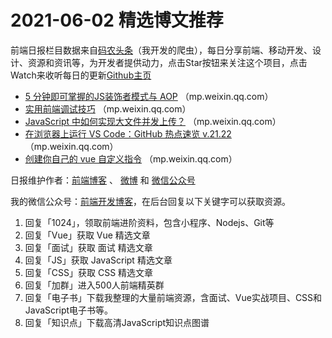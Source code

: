 # 2021-06-02 精选博文推荐

前端日报栏目数据来自[码农头条](http://hao.caibaojian.com.cn/)（我开发的爬虫），每日分享前端、移动开发、设计、资源和资讯等，为开发者提供动力，点击Star按钮来关注这个项目，点击Watch来收听每日的更新[Github主页](https://github.com/kujian/frontendDaily)
* [5 分钟即可掌握的JS装饰者模式与 AOP](https://mp.weixin.qq.com/s?__biz=MzA5NzkwNDk3MQ==&mid=2650597565&idx=1&sn=411d4775a83fa06e8fe2c3b389dee6a8) （mp.weixin.qq.com）
* [实用前端调试技巧](https://mp.weixin.qq.com/s/w0pGoGI0Wlg31Oa1dPofiA) （mp.weixin.qq.com）
* [JavaScript 中如何实现大文件并发上传？](https://mp.weixin.qq.com/s/-iSpCMaLruerHv7717P0Wg) （mp.weixin.qq.com）
* [在浏览器上运行 VS Code：GitHub 热点速览 v.21.22](https://mp.weixin.qq.com/s/gpjyra8ne5JBYpWIpshgVQ) （mp.weixin.qq.com）
* [创建你自己的 vue 自定义指令](https://mp.weixin.qq.com/s?__biz=MzI3NzIzMDY0NA==&mid=2247502233&idx=1&sn=4149226fa95dc8590cd5d9a4f5e7d3cd) （mp.weixin.qq.com）

日报维护作者：[前端博客](http://caibaojian.com.cn/) 、 [微博](http://weibo.com/kujian) 和 [微信公众号](https://open.weixin.qq.com/qr/code?username=caibaojian_com)

我的微信公众号：[前端开发博客](https://open.weixin.qq.com/qr/code?username=caibaojian_com)，在后台回复以下关键字可以获取资源。

1. 回复「1024」，领取前端进阶资料，包含小程序、Nodejs、Git等
2. 回复「Vue」获取 Vue 精选文章
3. 回复「面试」获取 面试 精选文章
4. 回复「JS」获取 JavaScript 精选文章
5. 回复「CSS」获取 CSS 精选文章
6. 回复「加群」进入500人前端精英群
7. 回复「电子书」下载我整理的大量前端资源，含面试、Vue实战项目、CSS和JavaScript电子书等。
8. 回复「知识点」下载高清JavaScript知识点图谱